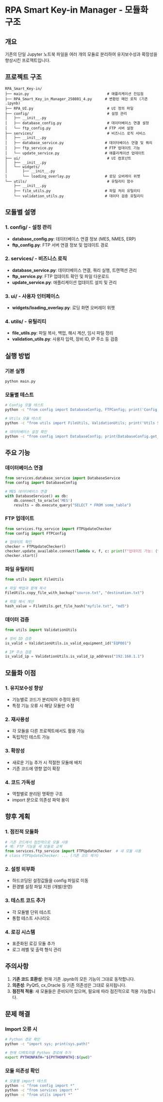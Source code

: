 # RPA Smart Key-in Manager - 모듈화 구조

## 개요
기존의 단일 Jupyter 노트북 파일을 여러 개의 모듈로 분리하여 유지보수성과 확장성을 향상시킨 프로젝트입니다.

## 프로젝트 구조

```
RPA_Smart_Key-in/
├── main.py                                    # 애플리케이션 진입점
├── RPA_Smart_Key_in_Manager_250801_4.py      # 변환된 메인 로직 (기존 .ipynb)
├── RPA_UI.py                                  # UI 정의 파일
├── config/                                    # 설정 관리
│   ├── __init__.py
│   ├── database_config.py                     # 데이터베이스 연결 설정
│   └── ftp_config.py                         # FTP 서버 설정
├── services/                                  # 비즈니스 로직 서비스
│   ├── __init__.py
│   ├── database_service.py                   # 데이터베이스 연결 및 쿼리
│   ├── ftp_service.py                        # FTP 업데이트 기능
│   └── update_service.py                     # 애플리케이션 업데이트
├── ui/                                        # UI 컴포넌트
│   ├── __init__.py
│   └── widgets/
│       ├── __init__.py
│       └── loading_overlay.py                # 로딩 오버레이 위젯
└── utils/                                     # 유틸리티 함수
    ├── __init__.py
    ├── file_utils.py                         # 파일 처리 유틸리티
    └── validation_utils.py                   # 데이터 검증 유틸리티
```

## 모듈별 설명

### 1. config/ - 설정 관리
- **database_config.py**: 데이터베이스 연결 정보 (MES, NMES, ERP)
- **ftp_config.py**: FTP 서버 연결 정보 및 업데이트 경로

### 2. services/ - 비즈니스 로직
- **database_service.py**: 데이터베이스 연결, 쿼리 실행, 트랜잭션 관리
- **ftp_service.py**: FTP 업데이트 확인 및 파일 다운로드
- **update_service.py**: 애플리케이션 업데이트 설치 및 관리

### 3. ui/ - 사용자 인터페이스
- **widgets/loading_overlay.py**: 로딩 화면 오버레이 위젯

### 4. utils/ - 유틸리티
- **file_utils.py**: 파일 복사, 백업, 해시 계산, 임시 파일 정리
- **validation_utils.py**: 사용자 입력, 장비 ID, IP 주소 등 검증

## 실행 방법

### 기본 실행
```bash
python main.py
```

### 모듈별 테스트
```bash
# Config 모듈 테스트
python -c "from config import DatabaseConfig, FTPConfig; print('Config 모듈 작동 확인')"

# Utils 모듈 테스트  
python -c "from utils import FileUtils, ValidationUtils; print('Utils 모듈 작동 확인')"

# 데이터베이스 설정 확인
python -c "from config import DatabaseConfig; print(DatabaseConfig.get_connection_string('MES'))"
```

## 주요 기능

### 데이터베이스 연결
```python
from services.database_service import DatabaseService
from config import DatabaseConfig

# MES 데이터베이스 연결
with DatabaseService() as db:
    db.connect_to_oracle('MES')
    results = db.execute_query("SELECT * FROM some_table")
```

### FTP 업데이트
```python
from services.ftp_service import FTPUpdateChecker
from config import FTPConfig

# 업데이트 확인
checker = FTPUpdateChecker()
checker.update_available.connect(lambda v, f, c: print(f"업데이트 가능: {v}"))
checker.start()
```

### 파일 유틸리티
```python
from utils import FileUtils

# 파일 백업과 함께 복사
FileUtils.copy_file_with_backup("source.txt", "destination.txt")

# 파일 해시 계산
hash_value = FileUtils.get_file_hash("myfile.txt", "md5")
```

### 데이터 검증
```python
from utils import ValidationUtils

# 장비 ID 검증
is_valid = ValidationUtils.is_valid_equipment_id("EQP001")

# IP 주소 검증
is_valid_ip = ValidationUtils.is_valid_ip_address("192.168.1.1")
```

## 모듈화 이점

### 1. **유지보수성 향상**
- 기능별로 코드가 분리되어 수정이 용이
- 특정 기능 오류 시 해당 모듈만 수정

### 2. **재사용성**
- 각 모듈을 다른 프로젝트에서도 활용 가능
- 독립적인 테스트 가능

### 3. **확장성**
- 새로운 기능 추가 시 적절한 모듈에 배치
- 기존 코드에 영향 없이 확장

### 4. **코드 가독성**
- 역할별로 분리된 명확한 구조
- import 문으로 의존성 파악 용이

## 향후 계획

### 1. 점진적 모듈화
```python
# 기존 코드에서 점진적으로 모듈 사용
# 예: FTP 기능을 새 모듈로 교체
from services.ftp_service import FTPUpdateChecker  # 새 모듈 사용
# class FTPUpdateChecker: ... (기존 코드 제거)
```

### 2. 설정 외부화
- 하드코딩된 설정값들을 config 파일로 이동
- 환경별 설정 파일 지원 (개발/운영)

### 3. 테스트 코드 추가
- 각 모듈별 단위 테스트
- 통합 테스트 시나리오

### 4. 로깅 시스템
- 표준화된 로깅 모듈 추가
- 로그 레벨 및 출력 형식 관리

## 주의사항

1. **기존 코드 호환성**: 현재 기존 .ipynb의 모든 기능이 그대로 동작합니다.
2. **의존성**: PyQt5, cx_Oracle 등 기존 의존성은 그대로 유지됩니다.
3. **점진적 적용**: 새 모듈들은 준비되어 있으며, 필요에 따라 점진적으로 적용 가능합니다.

## 문제 해결

### Import 오류 시
```bash
# Python 경로 확인
python -c "import sys; print(sys.path)"

# 현재 디렉토리를 Python 경로에 추가
export PYTHONPATH="${PYTHONPATH}:$(pwd)"
```

### 모듈 의존성 확인
```bash
# 모듈별 import 테스트
python -c "from config import *"
python -c "from services import *"  
python -c "from utils import *"
```